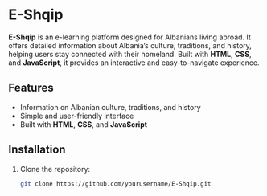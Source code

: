 # E-Shqip

**E-Shqip** is an e-learning platform designed for Albanians living abroad. 
It offers detailed information about Albania’s culture, traditions, and history, helping users stay connected with their homeland. 
Built with **HTML**, **CSS**, and **JavaScript**, it provides an interactive and easy-to-navigate experience.

## Features

- Information on Albanian culture, traditions, and history
- Simple and user-friendly interface
- Built with **HTML**, **CSS**, and **JavaScript**

## Installation

1. Clone the repository:

   ```bash
   git clone https://github.com/yourusername/E-Shqip.git
